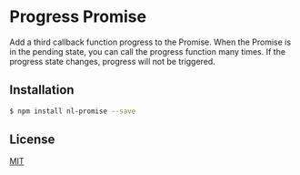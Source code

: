 # Progress Promise
Add a third callback function progress to the Promise. When the Promise is in the pending state, you can call the progress function many times. If the progress state changes, progress will not be triggered.

## Installation
```bash
$ npm install nl-promise --save
```

## License
[MIT](LICENSE)